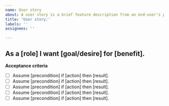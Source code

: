 ```yaml
---
name: User story
about: A user story is a brief feature description from an end-user's perspective.
title: 'User story:'
labels: ''
assignees: ''

---
```


## **As a [role] I want [goal/desire] for [benefit].**

**Acceptance criteria**

- [ ] Assume [precondition] if [action] then [result].
- [ ] Assume [precondition] if [action] then [result].
- [ ] Assume [precondition] if [action] then [result].
- [ ] Assume [precondition] if [action] then [result].
- [ ] Assume [precondition] if [action] then [result].

